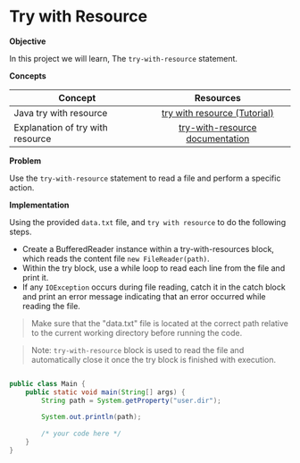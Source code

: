 # Try with Resource



**Objective**

 In this project we will learn, The `try-with-resource` statement.

**Concepts**

| Concept   |      Resources      |
|----------|:-------------:|
|Java try with resource | [try with resource (Tutorial)](https://www.youtube.com/watch?v=Cd-psBep2f4)|
|Explanation of try with resource|[try-with-resource documentation](https://javabeginnerstutorial.com/core-java-tutorial/exception-handling-try-resources/)|


**Problem**

Use the `try-with-resource` statement to read a file and perform a specific action.

**Implementation**

Using the provided `data.txt` file, and `try with resource` to do the following steps.
* Create a BufferedReader instance within a try-with-resources block, which reads the content file `new FileReader(path)`.
* Within the try block, use a while loop to read each line from the file and print it.
* If any `IOException` occurs during file reading, catch it in the catch block and print an error message indicating that an error occurred while reading the file.
  
> Make sure that the "data.txt" file is located at the correct path relative to the current working directory before running the code.


> Note: `try-with-resource` block is used to read the file and automatically close it once the try block is finished with execution.

  
```Java

public class Main {
    public static void main(String[] args) {
        String path = System.getProperty("user.dir");
        
        System.out.println(path);
        
        /* your code here */
    }
}

```

